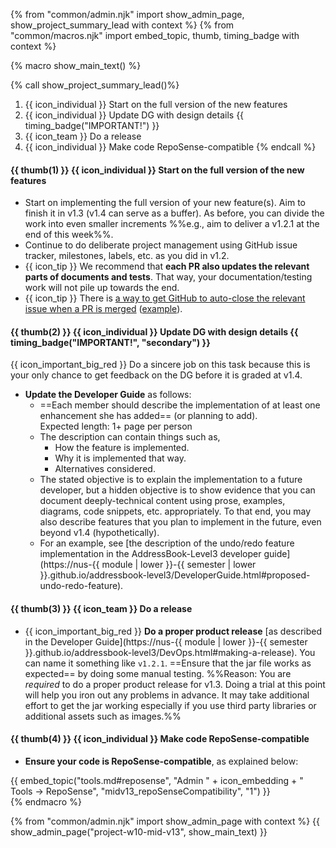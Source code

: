 {% from "common/admin.njk" import show_admin_page, show_project_summary_lead with context %}
{% from "common/macros.njk" import embed_topic, thumb, timing_badge with context %}

{% macro show_main_text() %}
<div id="main">

{% call show_project_summary_lead()%}
1. {{ icon_individual }} Start on the full version of the new features
1. {{ icon_individual }} Update DG with design details {{ timing_badge("IMPORTANT!") }}
1. {{ icon_team }}  Do a release
1. {{ icon_individual }} Make code RepoSense-compatible
{% endcall %}

<div id="body">

#### {{ thumb(1) }} {{ icon_individual }} Start on the full version of the new features

* Start on implementing the full version of your new feature(s). Aim to finish it in v1.3 (v1.4 can serve as a buffer). As before, you can divide the work into even smaller increments %%e.g., aim to deliver a v1.2.1 at the end of this week%%.
* Continue to do deliberate project management using GitHub issue tracker, milestones, labels, etc. as you did in v1.2.
* {{ icon_tip }} We recommend that **each PR also updates the relevant parts of documents and tests**. That way, your documentation/testing work will not pile up towards the end.
* {{ icon_tip }} There is [a way to get GitHub to auto-close the relevant issue when a PR is merged](https://help.github.com/articles/closing-issues-using-keywords/) ([example](https://github.com/se-edu/addressbook-level4/pull/888)).

#### {{ thumb(2) }} {{ icon_individual }} Update DG with design details {{ timing_badge("IMPORTANT!", "secondary") }}

<div class="indented">
<box>

{{ icon_important_big_red }} Do a sincere job on this task because this is your only chance to get feedback on the DG before it is graded at v1.4.
</box>
</div>

* **Update the Developer Guide** as follows:
  * ==Each member should describe the implementation of at least one enhancement she has added== (or planning to add). <br>
    Expected length: 1+ page per person
  * The description can contain things such as,
    * How the feature is implemented.
    * Why it is implemented that way.
    * Alternatives considered.
  * The stated objective is to explain the implementation to a future developer, but a hidden objective is to show evidence that you can document deeply-technical content using prose, examples, diagrams, code snippets, etc. appropriately. To that end, you may also describe features that you plan to implement in the future, even beyond v1.4 (hypothetically).
  * For an example, see [the description of the undo/redo feature implementation in the AddressBook-Level3 developer guide](https://nus-{{ module | lower }}-{{ semester | lower }}.github.io/addressbook-level3/DeveloperGuide.html#proposed-undo-redo-feature).

#### {{ thumb(3) }} {{ icon_team }} Do a release

* {{ icon_important_big_red }} **Do a <tooltip content="resulting in a jar file on GitHub that can be downloaded by potential users">proper product release</tooltip>** [as described in the Developer Guide](https://nus-{{ module | lower }}-{{ semester }}.github.io/addressbook-level3/DevOps.html#making-a-release). You can name it something like `v1.2.1`. ==Ensure that the jar file works as expected== by doing some manual testing. %%Reason: You are _required_ to do a proper product release for v1.3. Doing a trial at this point will help you iron out any problems in advance. It may take additional effort to get the jar working especially if you use third party libraries or additional assets such as images.%%

#### {{ thumb(4) }} {{ icon_individual }} Make code RepoSense-compatible


* **Ensure your code is <tooltip content="i.e., RepoSense can detect your code as yours">RepoSense-compatible</tooltip>**, as explained below:

<div class="indented-level2">
{{ embed_topic("tools.md#reposense", "Admin " + icon_embedding + " Tools → RepoSense", "midv13_repoSenseCompatibility", "1") }}
</div>


</div>
</div>
{% endmacro %}

{% from "common/admin.njk" import show_admin_page with context %}
{{ show_admin_page("project-w10-mid-v13", show_main_text) }}